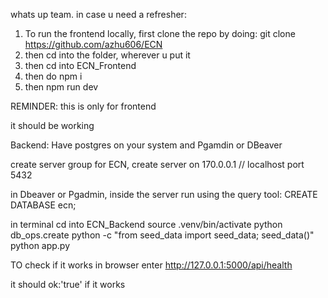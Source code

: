 whats up team.
in case u need a refresher:
1. To run the frontend locally, first clone the repo by doing: git clone https://github.com/azhu606/ECN
2. then cd into the folder, wherever u put it
3. then cd into ECN_Frontend
4. then do npm i
5. then npm run dev

REMINDER: this is only for frontend

it should be working


Backend: 
Have postgres on your system and Pgamdin or DBeaver

create server group for ECN, 
create server on 170.0.0.1 // localhost 
port 5432 

in Dbeaver or Pgadmin, inside the server run using the query tool: CREATE DATABASE ecn;

in terminal cd into ECN_Backend 
source .venv/bin/activate
python db_ops.create
python -c "from seed_data import seed_data; seed_data()"
python app.py

TO check if it works in browser enter 
http://127.0.0.1:5000/api/health 

it should ok:'true' if it works
